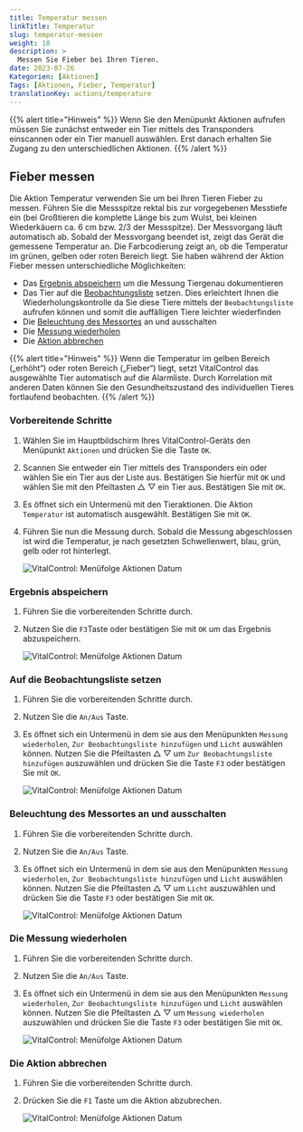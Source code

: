 ```yaml
---
title: Temperatur messen 
linkTitle: Temperatur
slug: temperatur-messen
weight: 10
description: >
  Messen Sie Fieber bei Ihren Tieren. 
date: 2023-07-26
Kategorien: [Aktionen]
Tags: [Aktionen, Fieber, Temperatur]
translationKey: actions/temperature
---
```

{{% alert title="Hinweis" %}}
Wenn Sie den Menüpunkt Aktionen aufrufen müssen Sie zunächst entweder ein Tier mittels des Transponders einscannen oder ein Tier manuell auswählen. Erst danach erhalten Sie Zugang zu den unterschiedlichen Aktionen.
{{% /alert %}}
## Fieber messen

Die Aktion Temperatur verwenden Sie um bei Ihren Tieren Fieber zu messen. Führen Sie die Messspitze rektal bis zur vorgegebenen Messtiefe ein (bei Großtieren die komplette Länge bis zum Wulst, bei kleinen Wiederkäuern ca. 6 cm bzw. 2/3 der Messspitze). Der Messvorgang läuft automatisch ab. Sobald der Messvorgang beendet ist, zeigt das Gerät die gemessene Temperatur an. Die Farbcodierung zeigt an, ob die Temperatur im grünen, gelben oder roten Bereich liegt. Sie haben während der Aktion Fieber messen unterschiedliche Möglichkeiten:

- Das [Ergebnis abspeichern](../temperatur-messen/#ergebnis-abspeichern) um die Messung Tiergenau dokumentieren
- Das Tier auf die [Beobachtungsliste](../temperatur-messen/#auf-die-beobachtungsliste-setzen) setzen. Dies erleichtert Ihnen die Wiederholungskontrolle da Sie diese Tiere mittels der `Beobachtungsliste` aufrufen können und somit die auffälligen Tiere leichter wiederfinden 
- Die [Beleuchtung des Messortes](../temperatur-messen/#beleuchtung-des-messortes-an-und-ausschalten) an und ausschalten
- Die [Messung wiederholen](../temperatur-messen/#die-messung-wiederholen)
- Die [Aktion abbrechen](../temperatur-messen/#die-aktion-abbrechen)

{{% alert title="Hinweis" %}}
Wenn die Temperatur im gelben Bereich („erhöht“) oder roten Bereich („Fieber“) liegt, setzt VitalControl das ausgewählte Tier automatisch auf die Alarmliste. Durch Korrelation mit anderen Daten können Sie den Gesundheitszustand des individuellen Tieres fortlaufend beobachten.
{{% /alert %}}

### Vorbereitende Schritte

1.  Wählen Sie im Hauptbildschirm Ihres VitalControl-Geräts den Menüpunkt `Aktionen` und drücken Sie die Taste `OK`.

2. Scannen Sie entweder ein Tier mittels des Transponders ein oder wählen Sie ein Tier aus der Liste aus. Bestätigen Sie hierfür mit `OK` und wählen Sie mit den Pfeiltasten △ ▽ ein Tier aus. Bestätigen Sie mit `OK`.

3. Es öffnet sich ein Untermenü mit den Tieraktionen. Die Aktion `Temperatur` ist automatisch ausgewählt. Bestätigen Sie mit `OK`.

4. Führen Sie nun die Messung durch. Sobald die Messung abgeschlossen ist wird die Temperatur, je nach gesetzten Schwellenwert, blau, grün, gelb oder rot hinterlegt.

    ![VitalControl: Menüfolge Aktionen Datum](../bilder/vorbereitendeschritte.png "Datum einstellen")

### Ergebnis abspeichern

1. Führen Sie die vorbereitenden Schritte durch.

2. Nutzen Sie die `F3`Taste oder bestätigen Sie mit `OK` um das Ergebnis abzuspeichern.

    ![VitalControl: Menüfolge Aktionen Datum](../bilder/ergebnisspeichern.png "Datum einstellen")

### Auf die Beobachtungsliste setzen

1. Führen Sie die vorbereitenden Schritte durch.

2. Nutzen Sie die `An/Aus` Taste.

3. Es öffnet sich ein Untermenü in dem sie aus den Menüpunkten `Messung wiederholen`, `Zur Beobachtungsliste hinzufügen` und `Licht` auswählen können. Nutzen Sie die Pfeiltasten △ ▽ um `Zur Beobachtungsliste hinzufügen` auszuwählen und drücken Sie die Taste `F3` oder bestätigen Sie mit `OK`.

    ![VitalControl: Menüfolge Aktionen Datum](../bilder/beobachtungsliste.png "Datum einstellen")

### Beleuchtung des Messortes an und ausschalten

1. Führen Sie die vorbereitenden Schritte durch.

2. Nutzen Sie die `An/Aus` Taste.

3. Es öffnet sich ein Untermenü in dem sie aus den Menüpunkten `Messung wiederholen`, `Zur Beobachtungsliste hinzufügen` und `Licht` auswählen können. Nutzen Sie die Pfeiltasten △ ▽ um `Licht` auszuwählen und drücken Sie die Taste `F3` oder bestätigen Sie mit `OK`.

    ![VitalControl: Menüfolge Aktionen Datum](../bilder/beleuchtung.png "Datum einstellen")

### Die Messung wiederholen

1. Führen Sie die vorbereitenden Schritte durch.

2. Nutzen Sie die `An/Aus` Taste.

3. Es öffnet sich ein Untermenü in dem sie aus den Menüpunkten `Messung wiederholen`, `Zur Beobachtungsliste hinzufügen` und `Licht` auswählen können. Nutzen Sie die Pfeiltasten △ ▽ um `Messung wiederholen` auszuwählen und drücken Sie die Taste `F3` oder bestätigen Sie mit `OK`.

    ![VitalControl: Menüfolge Aktionen Datum](../bilder/wiederholen.png "Datum einstellen")

### Die Aktion abbrechen

1. Führen Sie die vorbereitenden Schritte durch.

2. Drücken Sie die `F1` Taste um die Aktion abzubrechen.

    ![VitalControl: Menüfolge Aktionen Datum](../bilder/ergebnisspeichern.png "Datum einstellen")
